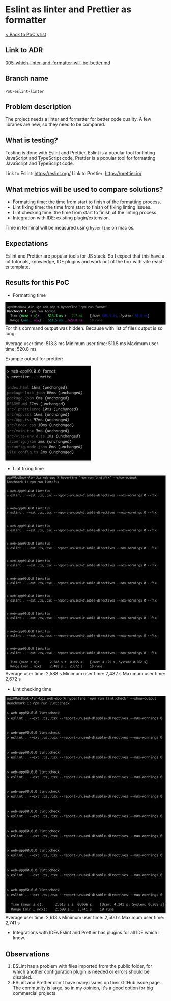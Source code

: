 # Eslint as linter and Prettier as formatter 
[< Back to PoC's list](README.md)

## Link to ADR
[005-which-linter-and-formatter-will-be-better.md](../ADR/005-which-linter-and-formatter-will-be-better.md)

## Branch name
`PoC-eslint-linter`

## Problem description
The project needs a linter and formatter for better code quality. A few libraries are new, so they need to be compared.

## What is testing?
Testing is done with Eslint and Prettier.
Eslint is a popular tool for linting JavaScript and TypeScript code.
Prettier is a popular tool for formatting JavaScript and TypeScript code.

Link to Eslint: https://eslint.org/
Link to Prettier: https://prettier.io/

## What metrics will be used to compare solutions?
- Formatting time: the time from start to finish of the formatting process.
- Lint fixing time: the time from start to finish of fixing linting issues.
- Lint checking time: the time from start to finish of the linting process.
- Integration with IDE: existing plugin/extension.

Time in terminal will be measured using `hyperfine`  on mac os.

## Expectations
Eslint and Prettier are popular tools for JS stack. So I expect that this have a lot tutorials, knowledge, IDE plugins and work out of the box with vite react-ts template.

## Results for this PoC
- Formatting time

![prettier-time-format.png](../../assets/prettier-time-format.png)
For this command output was hidden. Because with list of files output is so long.

Average user time: 513.3 ms
Minimum user time: 511.5 ms
Maximum user time: 520.8 ms

Example output for prettier:

![prettier-output-example.png](../../assets/prettier-output-example.png)

- Lint fixing time

![eslint-time-lint-fix.png](../../assets/eslint-time-lint-fix.png)
Average user time: 2,588 s
Minimum user time: 2,482 s
Maximum user time: 2,672 s

- Lint checking time

![eslint-time-lint-check.png](../../assets/eslint-time-lint-check.png)
Average user time: 2,613 s
Minimum user time: 2,500 s
Maximum user time: 2,741 s

- Integrations with IDEs
Eslint and Prettier has plugins for all IDE which I know.

## Observations
1. ESLint has a problem with files imported from the public folder, for which another configuration plugin is needed or errors should be disabled.
2. ESLint and Prettier don't have many issues on their GitHub issue page. The community is large, so in my opinion, it's a good option for big commercial projects.